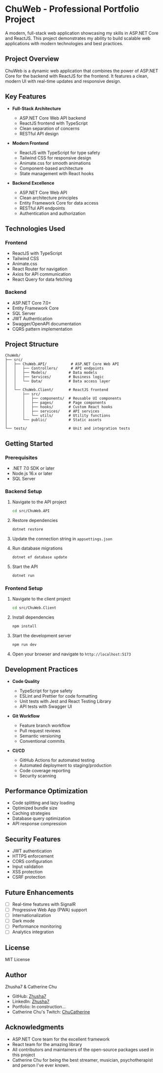 # ChuWeb - Professional Portfolio Project

A modern, full-stack web application showcasing my skills in ASP.NET Core and ReactJS. This project demonstrates my ability to build scalable web applications with modern technologies and best practices.

## Project Overview

ChuWeb is a dynamic web application that combines the power of ASP.NET Core for the backend with ReactJS for the frontend. It features a clean, modern UI with real-time updates and responsive design.

## Key Features

- **Full-Stack Architecture**
  - ASP.NET Core Web API backend
  - ReactJS frontend with TypeScript
  - Clean separation of concerns
  - RESTful API design

- **Modern Frontend**
  - ReactJS with TypeScript for type safety
  - Tailwind CSS for responsive design
  - Animate.css for smooth animations
  - Component-based architecture
  - State management with React hooks

- **Backend Excellence**
  - ASP.NET Core Web API
  - Clean architecture principles
  - Entity Framework Core for data access
  - RESTful API endpoints
  - Authentication and authorization

## Technologies Used

### Frontend
- ReactJS with TypeScript
- Tailwind CSS
- Animate.css
- React Router for navigation
- Axios for API communication
- React Query for data fetching

### Backend
- ASP.NET Core 7.0+
- Entity Framework Core
- SQL Server
- JWT Authentication
- Swagger/OpenAPI documentation
- CQRS pattern implementation

## Project Structure

```
ChuWeb/
├── src/
│   ├── ChuWeb.API/           # ASP.NET Core Web API
│   │   ├── Controllers/      # API endpoints
│   │   ├── Models/          # Data models
│   │   ├── Services/        # Business logic
│   │   └── Data/            # Data access layer
│   │
│   └── ChuWeb.Client/       # ReactJS frontend
│       ├── src/
│       │   ├── components/  # Reusable UI components
│       │   ├── pages/       # Page components
│       │   ├── hooks/       # Custom React hooks
│       │   ├── services/    # API services
│       │   └── utils/       # Utility functions
│       └── public/          # Static assets
│
└── tests/                   # Unit and integration tests
```

## Getting Started

### Prerequisites
- .NET 7.0 SDK or later
- Node.js 16.x or later
- SQL Server

### Backend Setup
1. Navigate to the API project
   ```bash
   cd src/ChuWeb.API
   ```

2. Restore dependencies
   ```bash
   dotnet restore
   ```

3. Update the connection string in `appsettings.json`

4. Run database migrations
   ```bash
   dotnet ef database update
   ```

5. Start the API
   ```bash
   dotnet run
   ```

### Frontend Setup
1. Navigate to the client project
   ```bash
   cd src/ChuWeb.Client
   ```

2. Install dependencies
   ```bash
   npm install
   ```

3. Start the development server
   ```bash
   npm run dev
   ```

4. Open your browser and navigate to `http://localhost:5173`

## Development Practices

- **Code Quality**
  - TypeScript for type safety
  - ESLint and Prettier for code formatting
  - Unit tests with Jest and React Testing Library
  - API tests with Swagger UI

- **Git Workflow**
  - Feature branch workflow
  - Pull request reviews
  - Semantic versioning
  - Conventional commits

- **CI/CD**
  - GitHub Actions for automated testing
  - Automated deployment to staging/production
  - Code coverage reporting
  - Security scanning

## Performance Optimization

- Code splitting and lazy loading
- Optimized bundle size
- Caching strategies
- Database query optimization
- API response compression

## Security Features

- JWT authentication
- HTTPS enforcement
- CORS configuration
- Input validation
- XSS protection
- CSRF protection

## Future Enhancements

- [ ] Real-time features with SignalR
- [ ] Progressive Web App (PWA) support
- [ ] Internationalization
- [ ] Dark mode
- [ ] Performance monitoring
- [ ] Analytics integration

## License

MIT License

## Author

Zhusha7 & Catherine Chu
- GitHub: [Zhusha7](https://github.com/Zhusha7)
- LinkedIn: [Zhusha7](https://www.linkedin.com/in/zhusha7)
- Portfolio: In construction...
- Catherine Chu's Twitch: [ChuCatherine](https://www.twitch.tv/chucatherine)
## Acknowledgments

- ASP.NET Core team for the excellent framework
- React team for the amazing library
- All contributors and maintainers of the open-source packages used in this project
- Catherine Chu for being the best streamer, musician, psychotherapist and person I've ever known. 
